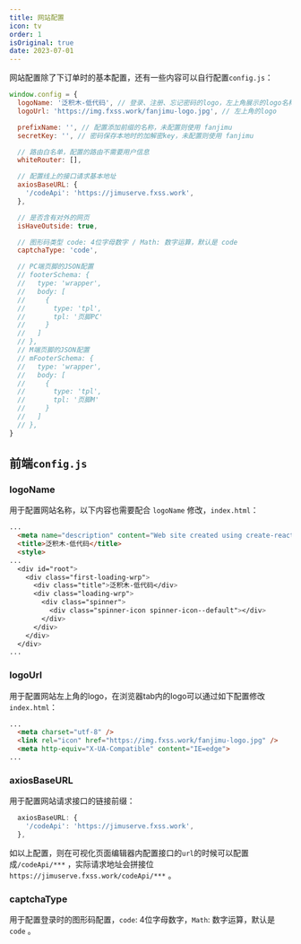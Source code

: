 ```yaml
---
title: 网站配置
icon: tv
order: 1
isOriginal: true
date: 2023-07-01
---
```


网站配置除了下订单时的基本配置，还有一些内容可以自行配置`config.js`：

```js
window.config = {
  logoName: '泛积木-低代码', // 登录、注册、忘记密码的logo，左上角展示的logo名称
  logoUrl: 'https://img.fxss.work/fanjimu-logo.jpg', // 左上角的logo

  prefixName: '', // 配置添加前缀的名称，未配置则使用 fanjimu
  secretKey: '', // 密码保存本地时的加解密key，未配置则使用 fanjimu

  // 路由白名单，配置的路由不需要用户信息
  whiteRouter: [],

  // 配置线上的接口请求基本地址
  axiosBaseURL: {
    '/codeApi': 'https://jimuserve.fxss.work',
  },

  // 是否含有对外的网页
  isHaveOutside: true,

  // 图形码类型 code: 4位字母数字 / Math: 数字运算，默认是 code
  captchaType: 'code',

  // PC端页脚的JSON配置
  // footerSchema: {
  //   type: 'wrapper',
  //   body: [
  //     {
  //       type: 'tpl',
  //       tpl: '页脚PC'
  //     }
  //   ]
  // },
  // M端页脚的JSON配置
  // mFooterSchema: {
  //   type: 'wrapper',
  //   body: [
  //     {
  //       type: 'tpl',
  //       tpl: '页脚M'
  //     }
  //   ]
  // },
}
```

## 前端`config.js`

### logoName

用于配置网站名称，以下内容也需要配合 `logoName` 修改，`index.html`：

```html
...
  <meta name="description" content="Web site created using create-react-app" />
  <title>泛积木-低代码</title>
  <style>
...
  <div id="root">
    <div class="first-loading-wrp">
      <div class="title">泛积木-低代码</div>
      <div class="loading-wrp">
        <div class="spinner">
          <div class="spinner-icon spinner-icon--default"></div>
        </div>
      </div>
    </div>
  </div>
...
```

### logoUrl

用于配置网站左上角的logo，在浏览器tab内的logo可以通过如下配置修改`index.html`：

```html
...
  <meta charset="utf-8" />
  <link rel="icon" href="https://img.fxss.work/fanjimu-logo.jpg" />
  <meta http-equiv="X-UA-Compatible" content="IE=edge">
...
```

### axiosBaseURL

用于配置网站请求接口的链接前缀：

```js
  axiosBaseURL: {
    '/codeApi': 'https://jimuserve.fxss.work',
  },
```

如以上配置，则在可视化页面编辑器内配置接口的`url`的时候可以配置成`/codeApi/***` ，实际请求地址会拼接位 `https://jimuserve.fxss.work/codeApi/***` 。

### captchaType

用于配置登录时的图形码配置，`code`: 4位字母数字，`Math`: 数字运算，默认是 `code` 。
